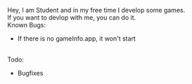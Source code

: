 
Hey, I am Student and in my free time I develop some games. <br>
If you want to devlop with me, you can do it. <br>
Known Bugs:
<ul>
    <li>If there is no gameInfo.app, it won't start </li>
</ul>
<br>
Todo:
<ul>
    <li>Bugfixes</li>
</ul>

